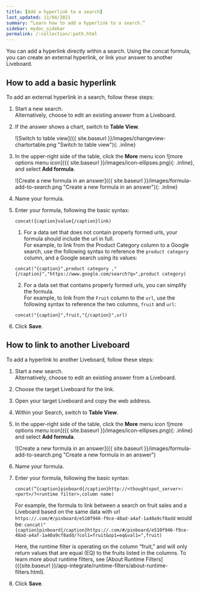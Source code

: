 ```yaml
---
title: [Add a hyperlink to a search]
last_updated: 11/04/2021
summary: “Learn how to add a hyperlink to a search.”
sidebar: mydoc_sidebar
permalink: /:collection/:path.html
---
```


You can add a hyperlink directly within a search. Using the concat formula, you can create an external hyperlink, or link your answer to another Liveboard.

## How to add a basic hyperlink

To add an external hyperlink in a search, follow these steps:

1. Start a new search.<br/>
  Alternatively, choose to edit an existing answer from a Liveboard.

2. If the answer shows a chart, switch to **Table View**.<br/>

    ![Switch to table view]({{ site.baseurl }}/images/changeview-chartortable.png "Switch to table view"){: .inline}

3. In the upper-right side of the table, click the **More** menu icon ![more options menu icon]({{ site.baseurl }}/images/icon-ellipses.png){: .inline}, and select **Add formula**.<br/>

    ![Create a new formula in an answer]({{ site.baseurl }}/images/formula-add-to-search.png "Create a new formula in an answer"){: .inline}

4. Name your formula.
5. Enter your formula, following the basic syntax: <br/>
    ```
    concat({caption}value{/caption}link)
    ```
    1. For a data set that does not contain properly formed urls, your formula should include the url in full. <br/>
    For example, to link from the Product Category column to a Google search, use the following syntax to reference the `product category` column, and a Google search using its values: <br/>
    ```
    concat("{caption}",product category ,"{/caption}","https://www.google.com/search?q=",product category)
    ```
    2. For a data set that contains properly formed urls, you can simplify the formula. <br/>
    For example, to link from the `Fruit` column to the `url`, use the following syntax to reference the two columns, `fruit` and `url`: <br/>
    ```
    concat("{caption}",fruit,"{/caption}",url)
    ```
6. Click **Save**.

## How to link to another Liveboard

To add a hyperlink to another Liveboard, follow these steps:

1. Start a new search.<br/>
  Alternatively, choose to edit an existing answer from a Liveboard.

2. Choose the target Liveboard for the link.

3. Open your target Liveboard and copy the web address.

4. Within your Search, switch to **Table View**.

5. In the upper-right side of the table, click the **More** menu icon ![more options menu icon]({{ site.baseurl }}/images/icon-ellipses.png){: .inline}  and select **Add formula**.<br/>

    ![Create a new formula in an answer]({{ site.baseurl }}/images/formula-add-to-search.png "Create a new formula in an answer")

6. Name your formula.

7. Enter your formula, following the basic syntax:<br/>
    ```
    concat(“{caption}pinboard{/caption}http://<thoughtspot_server>:<port>/?<runtime filter>,column name)
    ```
    For example, the formula to link between a search on fruit sales and a Liveboard based on the same data with url <code>https://<thoughtspot-instance>.com/#/pinboard/e510f946-f9ce-48ad-a4af-1a40a9cf8add</code> would be:
    <code>concat("{caption}pinboard{/caption}https://<thoughtspot-instance>.com/#/pinboard/e510f946-f9ce-48ad-a4af-1a40a9cf8add/?col1=fruit&op1=eq&val1=",fruit)</code> <br/>

    Here, the runtime filter is operating on the column “fruit,” and will only return values that are equal (EQ) to the fruits listed in the columns. To learn more about runtime filters, see [About Runtime Filters]({{site.baseurl }}/app-integrate/runtime-filters/about-runtime-filters.html).

8. Click **Save**.

